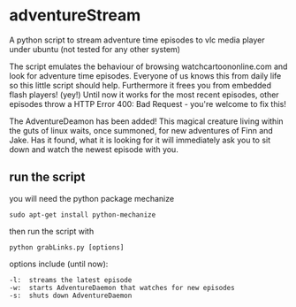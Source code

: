 adventureStream
===============

A python script to stream adventure time episodes to vlc media player under ubuntu (not tested for any other system)

The script emulates the behaviour of browsing watchcartoononline.com and look for adventure time episodes. Everyone of us knows this from daily life so this little script should help.
Furthermore it frees you from embedded flash players! (yey!)
Until now it works for the most recent episodes, other episodes throw a HTTP Error 400: Bad Request - you're welcome to fix this!

The AdventureDeamon has been added! This magical creature living within the guts of linux waits, once summoned, for new adventures of Finn and Jake. Has it found, what it is looking for it will immediately ask you to sit down and watch the newest episode with you.


run the script
--------------
you will need the python package mechanize

    sudo apt-get install python-mechanize
    
then run the script with

    python grabLinks.py [options]


options include (until now):

    -l:  streams the latest episode
    -w:  starts AdventureDaemon that watches for new episodes
    -s:  shuts down AdventureDaemon

